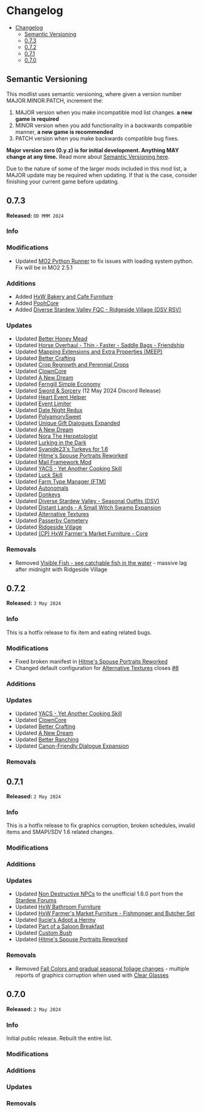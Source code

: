 # Changelog

- [Changelog](#changelog)
  - [Semantic Versioning](#semantic-versioning)
  - [0.7.3](#073)
  - [0.7.2](#072)
  - [0.7.1](#071)
  - [0.7.0](#070)

## Semantic Versioning

This modlist uses semantic versioning, where given a version number MAJOR.MINOR.PATCH, increment the:

1. MAJOR version when you make incompatible mod list changes. **a new game is required**
2. MINOR version when you add functionality in a backwards compatible manner, **a new game is recommended**
3. PATCH version when you make backwards compatible bug fixes.

**Major version zero (0.y.z) is for initial development. Anything MAY change at any time.** Read more about [Semantic Versioning here](https://semver.org/).

Due to the nature of some of the larger mods included in this mod list, a MAJOR update may be required when updating. If that is the case, consider finishing your current game before updating.

## 0.7.3

**Released:** `DD MMM 2024`

### Info <!-- omit in toc -->

### Modifications <!-- omit in toc -->

- Updated [MO2 Python Runner](https://github.com/ModOrganizer2/modorganizer/issues/1928#issuecomment-1837200402) to fix issues with loading system python. Fix will be in MO2 2.5.1

### Additions <!-- omit in toc -->

- Added [HxW Bakery and Cafe Furniture](https://www.nexusmods.com/stardewvalley/mods/9991)
- Added [PoohCore](https://www.nexusmods.com/stardewvalley/mods/22941)
- Added [Diverse Stardew Valley FQC - Ridgeside Village (DSV RSV)](https://www.nexusmods.com/stardewvalley/mods/18633)

### Updates <!-- omit in toc -->

- Updated [Better Honey Mead](https://www.nexusmods.com/stardewvalley/mods/22848)
- Updated [Horse Overhaul - Thin - Faster - Saddle Bags - Friendship](https://www.nexusmods.com/stardewvalley/mods/7911)
- Updated [Mapping Extensions and Extra Properties (MEEP)](https://www.nexusmods.com/stardewvalley/mods/14493)
- Updated [Better Crafting](https://www.nexusmods.com/stardewvalley/mods/11115)
- Updated [Crop Regrowth and Perennial Crops](https://www.nexusmods.com/stardewvalley/mods/4685)
- Updated [ClownCore](https://www.nexusmods.com/stardewvalley/mods/19200)
- Updated [A New Dream](https://www.nexusmods.com/stardewvalley/mods/20295)
- Updated [Ferngill Simple Economy](https://www.nexusmods.com/stardewvalley/mods/21414)
- Updated [Sword & Sorcery](https://www.nexusmods.com/stardewvalley/mods/12369) (12 May 2024 Discord Release)
- Updated [Heart Event Helper](https://www.nexusmods.com/stardewvalley/mods/21924)
- Updated [Event Limiter](https://www.nexusmods.com/stardewvalley/mods/10735)
- Updated [Date Night Redux](https://www.nexusmods.com/stardewvalley/mods/22714)
- Updated [PolyamorySweet](https://www.nexusmods.com/stardewvalley/mods/20599)
- Updated [Unique Gift Dialogues Expanded](https://www.nexusmods.com/stardewvalley/mods/21501)
- Updated [A New Dream](https://www.nexusmods.com/stardewvalley/mods/20295)
- Updated [Nora The Herpetologist](https://www.nexusmods.com/stardewvalley/mods/18176)
- Updated [Lurking in the Dark](https://www.nexusmods.com/stardewvalley/mods/10770)
- Updated [Syanide23's Turkeys for 1.6](https://www.nexusmods.com/stardewvalley/mods/22207)
- Updated [Hitme's Spouse Portraits Reworked](https://www.nexusmods.com/stardewvalley/mods/23151)
- Updated [Mail Framework Mod](https://www.nexusmods.com/stardewvalley/mods/1536)
- Updated [YACS - Yet Another Cooking Skill](https://www.nexusmods.com/stardewvalley/mods/22681)
- Updated [Luck Skill](https://github.com/Pet-Slime/StardewValley/releases/tag/v1.1.0)
- Updated [Farm Type Manager (FTM)](https://www.nexusmods.com/stardewvalley/mods/3231)
- Updated [Autonomals](https://www.nexusmods.com/stardewvalley/mods/22879)
- Updated [Donkeys](https://www.nexusmods.com/stardewvalley/mods/8410)
- Updated [Diverse Stardew Valley - Seasonal Outfits (DSV)](https://www.nexusmods.com/stardewvalley/mods/17059)
- Updated [Distant Lands - A Small Witch Swamp Expansion](https://www.nexusmods.com/stardewvalley/mods/18109)
- Updated [Alternative Textures](https://www.nexusmods.com/stardewvalley/mods/9246)
- Updated [Passerby Cemetery](https://www.nexusmods.com/stardewvalley/mods/22600)
- Updated [Ridgeside Village](https://www.nexusmods.com/stardewvalley/mods/7286)
- Updated [(CP) HxW Farmer's Market Furniture - Core](https://www.nexusmods.com/stardewvalley/mods/18814)

### Removals <!-- omit in toc -->

- Removed [Visible Fish - see catchable fish in the water](https://www.nexusmods.com/stardewvalley/mods/8897) - massive lag after midnight with Ridgeside Village

## 0.7.2

**Released:** `3 May 2024`

### Info <!-- omit in toc -->

This is a hotfix release to fix item and eating related bugs.

### Modifications <!-- omit in toc -->

- Fixed broken manifest in [Hitme's Spouse Portraits Reworked](https://www.nexusmods.com/stardewvalley/mods/23151)
- Changed default configuration for [Alternative Textures](https://www.nexusmods.com/stardewvalley/mods/9246) closes [#8](https://github.com/Yagisan/The-Bustling-Valley/issues/8)

### Additions <!-- omit in toc -->

### Updates <!-- omit in toc -->

- Updated [YACS - Yet Another Cooking Skill](https://www.nexusmods.com/stardewvalley/mods/22681)
- Updated [ClownCore](https://www.nexusmods.com/stardewvalley/mods/19200)
- Updated [Better Crafting](https://www.nexusmods.com/stardewvalley/mods/11115)
- Updated [A New Dream](https://www.nexusmods.com/stardewvalley/mods/20295)
- Updated [Better Ranching](https://www.nexusmods.com/stardewvalley/mods/859)
- Updated [Canon-Friendly Dialogue Expansion](https://www.nexusmods.com/stardewvalley/mods/2544)

### Removals <!-- omit in toc -->

## 0.7.1

**Released:** `2 May 2024`

### Info <!-- omit in toc -->

This is a hotfix release to fix graphics corruption, broken schedules, invalid items and SMAPI/SDV 1.6 related changes.

### Modifications <!-- omit in toc -->

### Additions <!-- omit in toc -->

### Updates <!-- omit in toc -->

- Updated [Non Destructive NPCs](https://www.nexusmods.com/stardewvalley/mods/5176) to the unofficial 1.6.0 port from the [Stardew Forums](https://forums.stardewvalley.net/threads/unofficial-mod-updates.2096/page-134#post-121034)
- Updated [HxW Bathroom Furniture](https://www.nexusmods.com/stardewvalley/mods/17665)
- Updated [HxW Farmer's Market Furniture - Fishmonger and Butcher Set](https://www.nexusmods.com/stardewvalley/mods/9994)
- Updated [Ilucie's Adopt a Hermy](https://www.nexusmods.com/stardewvalley/mods/21409)
- Updated [Part of a Saloon Breakfast](https://www.nexusmods.com/stardewvalley/mods/17775)
- Updated [Custom Bush](https://www.nexusmods.com/stardewvalley/mods/20619)
- Updated [Hitme's Spouse Portraits Reworked](https://www.nexusmods.com/stardewvalley/mods/23151)

### Removals <!-- omit in toc -->

- Removed [Fall Colors and gradual seasonal foliage changes](https://www.nexusmods.com/stardewvalley/mods/11769) - multiple reports of graphics corruption when used with [Clear Glasses](https://www.nexusmods.com/stardewvalley/mods/21090)

## 0.7.0

**Released:** `2 May 2024`

### Info <!-- omit in toc -->

Initial public release. Rebuilt the entire list.

### Modifications <!-- omit in toc -->

### Additions <!-- omit in toc -->

### Updates <!-- omit in toc -->

### Removals <!-- omit in toc -->
